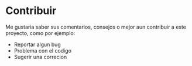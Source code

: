 # Contribuir
Me gustaria saber sus comentarios, consejos o mejor aun contribuir a este proyecto, como por ejemplo:
- Reportar algun bug
- Problema con el codigo
- Sugerir una correcion
